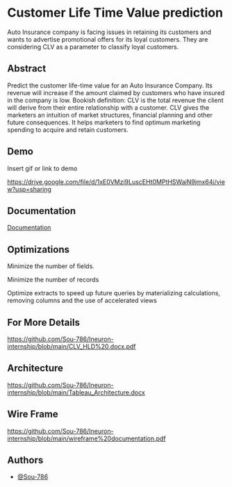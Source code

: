 
# Customer Life Time Value prediction

Auto Insurance company is facing issues in retaining its customers and wants to advertise promotional offers for its loyal customers. They are considering CLV as a parameter to classify loyal customers.
## Abstract

Predict the customer life-time value for an Auto Insurance Company. Its revenue will
increase if the amount claimed by customers who have insured in the company is low.
Bookish definition: CLV is the total revenue the client will derive from their entire relationship
with a customer. CLV gives the marketers an intuition of market structures, financial planning
and other future consequences. It helps marketers to find optimum marketing spending to
acquire and retain customers.
 
  
## Demo

Insert gif or link to demo

https://drive.google.com/file/d/1xE0VMzi9LuscEHt0MPtHSWajN9jmx64j/view?usp=sharing

## Documentation

[Documentation](https://docs.google.com/presentation/d/1iyPoyeUejbU8K3l_Ydih4PWMD_a3hJ7c/edit?usp=sharing&ouid=103145105109287898741&rtpof=true&sd=true)

  
## Optimizations

Minimize the number of fields.

Minimize the number of records

Optimize extracts to speed up future queries by materializing calculations, removing
columns and the use of accelerated views


## For More Details
https://github.com/Sou-786/Ineuron-internship/blob/main/CLV_HLD%20.docx.pdf

## Architecture
https://github.com/Sou-786/Ineuron-internship/blob/main/Tableau_Architecture.docx

## Wire Frame
https://github.com/Sou-786/Ineuron-internship/blob/main/wireframe%20documentation.pdf
  
## Authors

- [@Sou-786](https://www.github.com/Sou-786)

  

